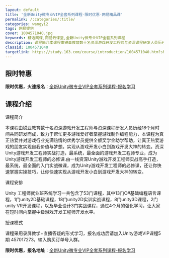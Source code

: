 ```yaml
---
layout: default
title: '全新Unity微专业VIP全套系列课程-限时优惠-网易精品课'
permalink: /:categories/:title/
categories: wangyi2
tags: 网易提供
cover: 1004571040.jpg
keywords: 精选网课,网易云课堂,全新Unity微专业VIP全套系列课程
description: 课程简介本课程由锐亚教育数十名资深游戏开发工程师与资深课程研发人员历经18个月时间共同研发而成，致力于帮忙更多游戏爱好者
classid: 1004571040
targetlink: https://study.163.com/course/introduction/1004571040.htm?share=1&shareId=1025206652&utm_campaign=share&utm_medium=iphoneShare&utm_source=&utm_u=1025206652
---
```


## 限时特惠

**限时优惠，火速报名**：[全新Unity微专业VIP全套系列课程-报名学习](https://study.163.com/course/introduction/1004571040.htm?share=1&shareId=1025206652&utm_campaign=share&utm_medium=iphoneShare&utm_source=&utm_u=1025206652)

## 课程介绍

课程简介

   本课程由锐亚教育数十名资深游戏开发工程师与资深课程研发人员历经18个月时间共同研发而成，致力于帮忙更多游戏爱好者掌握游戏制作编程能力，本课程为真正热爱并对游戏行业充满热情的优秀学员提供全额奖学金助学帮助，让真正热爱游戏的朋友实现自我价值与梦想。实现从游戏开发小白到游戏开发大神的转变。资深Unity游戏开发工程师实战打造，最系统，最全面的游戏开发工程师专业，成为Unity游戏开发工程师的必修课.由一线资深Unity游戏开发工程师实战高手打造，最系统，最全面的入门实战微课，成为Unity游戏开发工程师的必修课，还让你快速掌握实操技巧，让你快速实现从游戏开发小白到游戏开发大神的转变。



课程安排

  Unity 工程师就业班系统学习一共包含了53门课程，其中13门C#基础编程语言课程，1门unity2D基础课程，18门unity2D实训实战课程，8门unity3D课程，2门unity VR开发课程，以及毕业设计3门实战课程，通过4个月的强化学习，让大家在短时间内掌握中级游戏开发工程师开发水平。



授课模式

  课程采用录屏教学+直播答疑的形式学习，报名成功后请加入Unity游戏VIP课程5期 457017273，输入购买订单号入群。

**限时优惠，报名地址**：[全新Unity微专业VIP全套系列课程-报名学习](https://study.163.com/course/introduction/1004571040.htm?share=1&shareId=1025206652&utm_campaign=share&utm_medium=iphoneShare&utm_source=&utm_u=1025206652)

